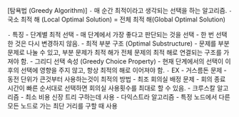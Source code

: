 
[탐욕법 (Greedy Algorithm)]
`-` 매 순간 최적이라고 생각되는 선택을 하는 알고리즘.
`-` 국소 최적 해 (Local Optimal Solution) = 전체 최적 해(Global Optimal Solution)

`-` 특징
	 - 단계별 최적 선택
		- 매 단계에서 가장 좋다고 판단되는 것을 선택
		- 한 번 선택한 것은 다시 변경하지 않음.
	- 최적 부분 구조 (Optimal Substructure)
		- 문제를 부분문제로 나눌 수 있고, 부분 문제가 최적 해가 전체 문제의 최적 해로 연결되는 구조를 가져야 함.
	- 그리디 선택 속성 (Greedy Choice Property)
		- 현재 단계에서의 선택이 이후의 선택에 영향을 주지 않고, 항상 최적의 해로 이어져야 함.
`-` EX
	- 거스름돈 문제
		- 동전 단위가 큰것부터 사용하는것이 최적의 방법
	- 최조 회의실 배정 문제
		- 회의 종료 시간이 빠른 순서대로 선택하면 회의실 사용횟수를 최대로 할 수 있음.
	- 크루스칼 알고리즘
		- 최소 비용 신장 트리 구하는데 사용
	- 다익스트라 알고리즘
		- 특정 노드에서 다른 모든 노드로 가는 최단 거리를 구할 때 사용